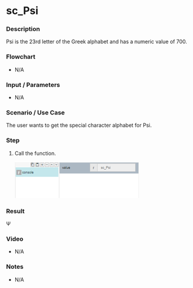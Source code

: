 ﻿# sc_Psi

### Description

Psi is the 23rd letter of the Greek alphabet and has a numeric value of 700.

### Flowchart

- N/A 

### Input / Parameters

- N/A

### Scenario / Use Case

The user wants to get the special character alphabet for Psi.

### Step

1. Call the function.
    
    ![](../../../../document/function/SpecialCharacter/sc_Psi/sc_Psi-step-1.png?raw=true)
 
### Result

 Ψ
 
### Video

- N/A

<!--[![Video](http://i.imgur.com/Ot5DWAW.png)](https://youtu.be/StTqXEQ2l-Y?t=35s)-->

### Notes

- N/A